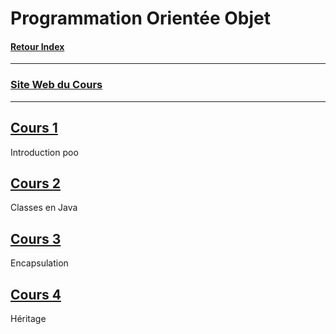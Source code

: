 # Programmation Orientée Objet

#### [Retour Index](../index.md)

---

### [Site Web du Cours](http://www.reveillere.fr/L3POO/)

---

## [Cours 1](./cours_1.md)
Introduction poo

## [Cours 2](./cours_2.md)
Classes en Java

## [Cours 3](./cours_3.md)
Encapsulation

## [Cours 4](./cours_4.md)
Héritage
